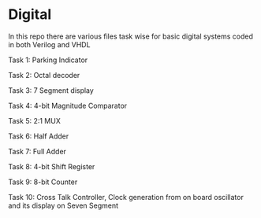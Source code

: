 # Digital
In this repo there are various files task wise for basic digital systems coded in both Verilog and VHDL

Task 1: Parking Indicator

Task 2: Octal decoder

Task 3: 7 Segment display

Task 4: 4-bit Magnitude Comparator

Task 5: 2:1 MUX

Task 6: Half Adder

Task 7: Full Adder

Task 8: 4-bit Shift Register

Task 9: 8-bit Counter

Task 10: Cross Talk Controller, Clock generation from on board oscillator and its display on Seven Segment 
